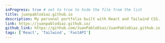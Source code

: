```yaml
---
inProgress: true # set to true to hide the file from the list
title: juanpablodiaz.github.io
description: My personal portfolio built with React and Tailwind CSS.
link: https://juanpablodiaz.github.io/
github_link: https://github.com/JuanPabloDiaz/JuanPabloDiaz.github.io
tags: ['React', 'Tailwind', 'FastAPI']
---
```

